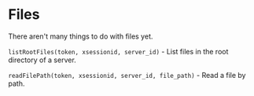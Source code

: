 # Files
There aren't many things to do with files yet.

`listRootFiles(token, xsessionid, server_id)` - List files in the root directory of a server.

`readFilePath(token, xsessionid, server_id, file_path)` - Read a file by path.